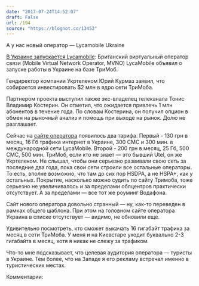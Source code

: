 ```yaml
---
date: "2017-07-24T14:52:07"
draft: False
url: /194
source: "https://blognot.co/13452"
---
```


[‌](https://blognot.co/wp-content/uploads/2017/07/Lycamobile_App_142_6257.jpg)А у нас новый оператор — Lycamobile Ukraine

[В Украине запускается Lycamobile](http://biz.liga.net/keysy/telekom/novosti/3702737-lycamobile-obyavil-o-zapuske-v-ukraine.htm):
Британский виртуальный оператор связи (Mobile Virtual Network Operator, MVNO) LycaMobile объявил о запуске работы в Украине на базе ТриМоб.

Гендиректор компании Укртелеком Юрий Курмаз заявил, что собирается инвестировать $2 млн в ядро сети ТриМоба.

Партнером проекта выступил также экс-владелец телеканала Тонис Владимир Костерин. Он отметил, что ожидается привлечь 1 млн абонентов в течение года. По словам Костерина, он получил опцион в обмен на рыночный анализ и помощь при выходе на рынок. Долю не разглашает.

Сейчас на [сайте оператора](http://www.lycamobile.ua/uk/) появилось два тарифа. Первый - 130 грн в месяц, 16 Гб трафика интернет в Украине, 300 СМС и 300 мин. в международной сети LycaMobile. Второй - 200 грн в месяц, 25 Гб, 500 СМС, 500 мин.
ТриМоб, если кто не знает — это бывший Utel, он же Укртелеком. Не слышал, чтобы они серьезно развивали свою сеть за последние два года, пока свои сети строили все остальные операторы. То есть, вполне возможно, что там до сих пор HSDPA, а не HSPA+, как у остальных. Покрытие, насколько можно судить по сайту Тримоба, тоже серьезно не увеличивалось и за пределами облцентров практически отсутствует. А за пределами — все тот же роуминг Водафона.

Сайт нового оператора довольно странный — ну, как-то переведен в рамках общего шаблона. При этом на головном сайте оператора Украина в списке отсутствует — видимо, не обновили еще.

Удивительно посмотреть, кто сможет выкачать 16 гигабайт трафика за месяц в сети ТриМоба. У меня и на Киевстаре уходит буквально 2-3 гигабайта в месяц, хотя я никак не слежу за трафиком.

Что-то мне подсказывает, что целевая аудитория оператора — туристы в Украине. Тем более, что на Западе я его рекламу встречал именно в туристических местах.

Комментарии:
